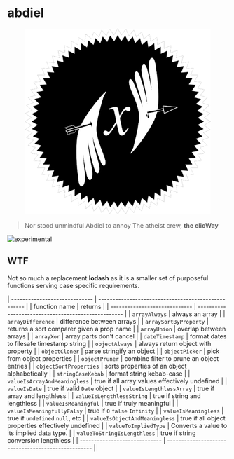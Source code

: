 # abdiel

<figure>
  <img src="star.png" alt="">
</figure>

> Nor stood unmindful Abdiel to annoy
The atheist crew, **the elioWay**

![experimental](/eliosin/icon/devops/experimental/favicon.ico "experimental")

## WTF

Not so much a replacement **lodash** as it is a smaller set of purposeful functions serving case specific requirements.

| ----------------------------- | --------------------------------------------------- |
| function name | returns |
| ----------------------------- | --------------------------------------------------- |
| `arrayAlways` | always an array |
| `arrayDifference` | difference between arrays |
| `arraySortByProperty` | returns a sort comparer given a prop name |
| `arrayUnion` | overlap between arrays |
| `arrayXor` | array parts don't cancel |
| `dateTimestamp` | format dates to filesafe timestamp string |
| `objectAlways` | always return object with property |
| `objectCloner` | parse stringify an object |
| `objectPicker` | pick from object properties |
| `objectPruner` | combine filter to prune an object entries |
| `objectSortProperties` | sorts properties of an object alphabetically |
| `stringCaseKebab` | format string kebab-case |
| `valueIsArrayAndMeaningless` | true if all array values effectively undefined |
| `valueIsDate` | true if valid `Date` object |
| `valueIsLengthlessArray` | true if array and lengthless |
| `valueIsLengthlessString` | true if string and lengthless |
| `valueIsMeaningful` | true if truly meaningful |
| `valueIsMeaningfullyFalsy` | true if `0` `false` `Infinity` |
| `valueIsMeaningless` | true if `undefined` `null`, etc |
| `valueIsObjectAndMeaningless` | true if all object properties effectively undefined |
| `valueToImpliedType` | Converts a value to its implied data type. |
| `valueToStringIsLengthless` | true if string conversion lengthless |
| ----------------------------- | --------------------------------------------------- |
